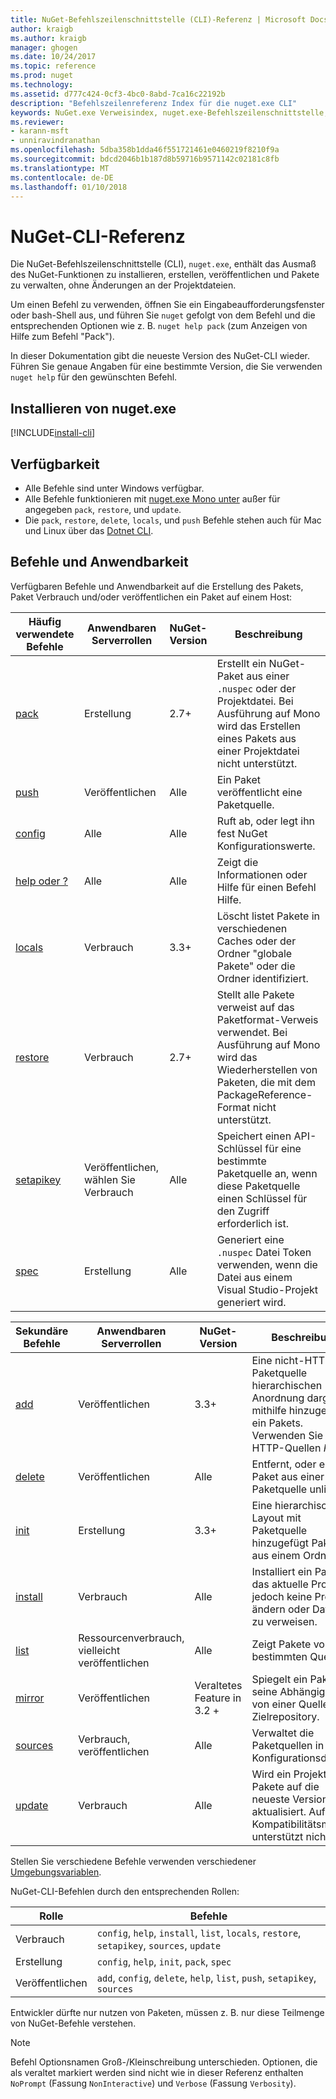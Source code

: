 ```yaml
---
title: NuGet-Befehlszeilenschnittstelle (CLI)-Referenz | Microsoft Docs
author: kraigb
ms.author: kraigb
manager: ghogen
ms.date: 10/24/2017
ms.topic: reference
ms.prod: nuget
ms.technology: 
ms.assetid: d777c424-0cf3-4bc0-8abd-7ca16c22192b
description: "Befehlszeilenreferenz Index für die nuget.exe CLI"
keywords: NuGet.exe Verweisindex, nuget.exe-Befehlszeilenschnittstelle, nuget.exe CLI, NuGet-Befehls
ms.reviewer:
- karann-msft
- unniravindranathan
ms.openlocfilehash: 5dba358b1dda46f551721461e0460219f8210f9a
ms.sourcegitcommit: bdcd2046b1b187d8b59716b9571142c02181c8fb
ms.translationtype: MT
ms.contentlocale: de-DE
ms.lasthandoff: 01/10/2018
---
```

# <a name="nuget-cli-reference"></a>NuGet-CLI-Referenz

Die NuGet-Befehlszeilenschnittstelle (CLI), `nuget.exe`, enthält das Ausmaß des NuGet-Funktionen zu installieren, erstellen, veröffentlichen und Pakete zu verwalten, ohne Änderungen an der Projektdateien.

Um einen Befehl zu verwenden, öffnen Sie ein Eingabeaufforderungsfenster oder bash-Shell aus, und führen Sie `nuget` gefolgt von dem Befehl und die entsprechenden Optionen wie z. B. `nuget help pack` (zum Anzeigen von Hilfe zum Befehl "Pack").

In dieser Dokumentation gibt die neueste Version des NuGet-CLI wieder. Führen Sie genaue Angaben für eine bestimmte Version, die Sie verwenden `nuget help` für den gewünschten Befehl.

## <a name="installing-nugetexe"></a>Installieren von nuget.exe

[!INCLUDE[install-cli](../includes/install-cli.md)]

## <a name="availability"></a>Verfügbarkeit

- Alle Befehle sind unter Windows verfügbar.
- Alle Befehle funktionieren mit [nuget.exe Mono unter](../guides/install-nuget.md#mac-osx-and-linux) außer für angegeben `pack`, `restore`, und `update`.
- Die `pack`, `restore`, `delete`, `locals`, und `push` Befehle stehen auch für Mac und Linux über das [Dotnet CLI](dotnet-Commands.md).

## <a name="commands-and-applicability"></a>Befehle und Anwendbarkeit

Verfügbaren Befehle und Anwendbarkeit auf die Erstellung des Pakets, Paket Verbrauch und/oder veröffentlichen ein Paket auf einem Host:

| Häufig verwendete Befehle | Anwendbaren Serverrollen | NuGet-Version | Beschreibung |
| --- | --- | --- | --- |
| [pack](cli-ref-pack.md) | Erstellung | 2.7+ | Erstellt ein NuGet-Paket aus einer `.nuspec` oder der Projektdatei. Bei Ausführung auf Mono wird das Erstellen eines Pakets aus einer Projektdatei nicht unterstützt. |
| [push](cli-ref-push.md) | Veröffentlichen | Alle | Ein Paket veröffentlicht eine Paketquelle. |
| [config](cli-ref-config.md) | Alle | Alle | Ruft ab, oder legt ihn fest NuGet Konfigurationswerte. |
| [help oder ?](cli-ref-help.md) | Alle | Alle | Zeigt die Informationen oder Hilfe für einen Befehl Hilfe. |
| [locals](cli-ref-locals.md) | Verbrauch | 3.3+ | Löscht listet Pakete in verschiedenen Caches oder der Ordner "globale Pakete" oder die Ordner identifiziert. |
| [restore](cli-ref-restore.md) | Verbrauch | 2.7+ | Stellt alle Pakete verweist auf das Paketformat-Verweis verwendet. Bei Ausführung auf Mono wird das Wiederherstellen von Paketen, die mit dem PackageReference-Format nicht unterstützt. |
| [setapikey](cli-ref-setapikey.md) | Veröffentlichen, wählen Sie Verbrauch | Alle | Speichert einen API-Schlüssel für eine bestimmte Paketquelle an, wenn diese Paketquelle einen Schlüssel für den Zugriff erforderlich ist. |
| [spec](cli-ref-spec.md) | Erstellung | Alle | Generiert eine `.nuspec` Datei Token verwenden, wenn die Datei aus einem Visual Studio-Projekt generiert wird. |


| Sekundäre Befehle | Anwendbaren Serverrollen | NuGet-Version | Beschreibung |
| --- | --- | --- | --- |
| [add](cli-ref-add.md) | Veröffentlichen | 3.3+ | Eine nicht-HTTP-Paketquelle hierarchischen Anordnung dargestellt mithilfe hinzugefügt ein Pakets. Verwenden Sie für HTTP-Quellen *Push*. |
| [delete](cli-ref-delete.md) | Veröffentlichen | Alle | Entfernt, oder ein Paket aus einer Paketquelle unlists. |
| [init](cli-ref-init.md) | Erstellung | 3.3+ | Eine hierarchische Layout mit Paketquelle hinzugefügt Pakete aus einem Ordner. |
| [install](cli-ref-install.md) | Verbrauch | Alle | Installiert ein Paket in das aktuelle Projekt jedoch keine Projekte ändern oder Dateien zu verweisen. |
| [list](cli-ref-list.md) | Ressourcenverbrauch, vielleicht veröffentlichen | Alle | Zeigt Pakete von einer bestimmten Quelle an. |
| [mirror](cli-ref-mirror.md) | Veröffentlichen | Veraltetes Feature in 3.2 + | Spiegelt ein Paket und seine Abhängigkeiten von einer Quelle in ein Zielrepository. |
| [sources](cli-ref-sources.md) | Verbrauch, veröffentlichen | Alle | Verwaltet die Paketquellen in Konfigurationsdateien. |
| [update](cli-ref-update.md) | Verbrauch | Alle | Wird ein Projekt Pakete auf die neueste Version aktualisiert. Auf Mono Kompatibilitätsmodus unterstützt nicht. |

Stellen Sie verschiedene Befehle verwenden verschiedener [Umgebungsvariablen](cli-ref-environment-variables.md).

NuGet-CLI-Befehlen durch den entsprechenden Rollen:

| Rolle | Befehle |
| --- | --- |
| Verbrauch | `config`, `help`, `install`, `list`, `locals`, `restore`, `setapikey`, `sources`, `update` |
| Erstellung | `config`, `help`, `init`, `pack`, `spec` |
| Veröffentlichen | `add`, `config`, `delete`, `help`, `list`, `push`, `setapikey`, `sources` |

Entwickler dürfte nur nutzen von Paketen, müssen z. B. nur diese Teilmenge von NuGet-Befehle verstehen.

> [!Note]
> Befehl Optionsnamen Groß-/Kleinschreibung unterschieden. Optionen, die als veraltet markiert werden sind nicht wie in dieser Referenz enthalten `NoPrompt` (Fassung `NonInteractive`) und `Verbose` (Fassung `Verbosity`).
